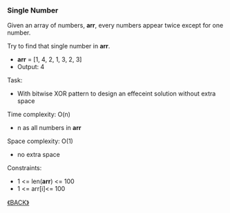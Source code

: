 ### Single Number

Given an array of numbers, **arr**, every numbers appear twice except for one number.

Try to find that single number in **arr**.

- **arr** = [1, 4, 2, 1, 3, 2, 3]
- Output: 4

Task:
- With bitwise XOR pattern to design an effeceint solution without extra space

Time complexity: O(n)
- n as all numbers in **arr**

Space complexity: O(1)
- no extra space

Constraints:
- 1 <= len(**arr**) <= 100
- 1 <= arr[i]<= 100

<a class="return" href="../README.md" style="text-align:right;"> 《BACK》 </a>
